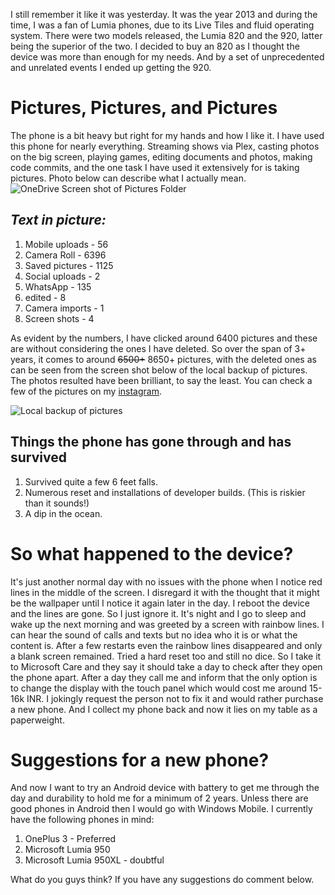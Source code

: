 <!-- 
.. title: A reliable device dies, finally
.. slug: a-reliable-device-dies-finally
.. date: 2016-06-24 03:34:56 UTC+05:30
.. tags: lumia, phones, farewell, microsoft, android, windows-phone, google, lumia-920, windows-mobile, nokia
.. category: gadgets
.. link: 
.. description: Lumia 920 and how it fared over the past 3 years.
.. type: text
-->

I still remember it like it was yesterday. It was the year 2013 and during the time, I was a fan of Lumia phones, due to its Live Tiles and fluid operating system. There were two models released, the Lumia 820 and the 920, latter being the superior of the two. I decided to buy an 820 as I thought the device was more than enough for my needs. And by a set of unprecedented and unrelated events <!-- TEASER_END --> I ended up getting the 920.

# Pictures, Pictures, and Pictures

The phone is a bit heavy but right for my hands and how I like it. I have used this phone for nearly everything. Streaming shows via Plex, casting photos on the big screen, playing games, editing documents and photos, making code commits, and the one task I have used it extensively for is taking pictures. Photo below can describe what I actually mean.
![OneDrive Screen shot of Pictures Folder](/images/screenshot.png)

## _Text in picture:_
1. Mobile uploads - 56
2. Camera Roll - 6396
3. Saved pictures - 1125
4. Social uploads - 2
5. WhatsApp - 135
6. edited - 8
7. Camera imports - 1
8. Screen shots - 4

As evident by the numbers, I have clicked around 6400 pictures and these are without considering the ones I have deleted. So over the span of 3+ years, it comes to around ~~6500+~~ 8650+ pictures, with the deleted ones as can be seen from the screen shot below of the local backup of pictures. The photos resulted have been brilliant, to say the least. You can check a few of the pictures on my [instagram](https://instagram.com/iammrinal0).

![Local backup of pictures](/images/camera-roll.png)

## Things the phone has gone through and has survived

1. Survived quite a few 6 feet falls.
2. Numerous reset and installations of developer builds. (This is riskier than it sounds!)
3. A dip in the ocean.

# So what happened to the device?

It's just another normal day with no issues with the phone when I notice red lines in the middle of the screen. I disregard it with the thought that it might be the wallpaper until I notice it again later in the day. I reboot the device and the lines are gone. So I just ignore it. It's night and I go to sleep and wake up the next morning and was greeted by a screen with rainbow lines. I can hear the sound of calls and texts but no idea who it is or what the content is. After a few restarts even the rainbow lines disappeared and only a blank screen remained. Tried a hard reset too and still no dice. So I take it to Microsoft Care and they say it should take a day to check after they open the phone apart. After a day they call me and inform that the only option is to change the display with the touch panel which would cost me around 15-16k INR. I jokingly request the person not to fix it and would rather purchase a new phone. And I collect my phone back and now it lies on my table as a paperweight.

# Suggestions for a new phone?

And now I want to try an Android device with battery to get me through the day and durability to hold me for a minimum of 2 years. Unless there are good phones in Android then I would go with Windows Mobile. I currently have the following phones in mind:

1. OnePlus 3 - Preferred
2. Microsoft Lumia 950
3. Microsoft Lumia 950XL - doubtful

What do you guys think? If you have any suggestions do comment below.
